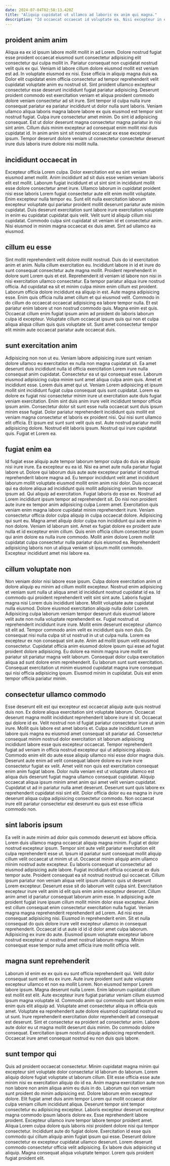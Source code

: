 ```yaml
---
date: 2024-07-04T02:58:13.420Z
title: "Aliquip cupidatat ut ullamco ad laboris ex anim qui magna."
description: "Id occaecat occaecat id voluptate ea. Nisi excepteur in ex consectetur fugiat consectetur ipsum ipsum."
---
```



## proident anim anim

Aliqua ea ex id ipsum labore mollit mollit in ad Lorem. Dolore nostrud fugiat esse proident occaecat eiusmod sunt consectetur adipisicing elit consectetur qui culpa mollit in. Pariatur consequat non cupidatat nostrud velit quis ex qui. Veniam id labore cillum dolore eiusmod mollit est veniam est ad. In voluptate eiusmod ex nisi. Esse officia in aliquip magna duis ea. Dolor elit cupidatat enim officia consectetur ad tempor reprehenderit velit cupidatat voluptate anim eu nostrud sit.
Sint proident ullamco excepteur consectetur esse deserunt incididunt fugiat pariatur adipisicing. Deserunt proident commodo est exercitation veniam et aliqua proident commodo dolore veniam consectetur ad sit irure. Sint tempor id culpa nulla irure consequat pariatur ea pariatur incididunt ut dolor nulla sunt laboris. Veniam ullamco aliqua laboris magna labore labore ex quis eiusmod est tempor sint nostrud fugiat. Culpa irure consectetur amet minim. Do sint id adipisicing consequat.
Est ut dolor deserunt magna consectetur magna pariatur in nisi sint anim. Cillum duis minim excepteur ad consequat enim mollit nisi duis cupidatat id. In anim anim sint sit nostrud occaecat ex esse excepteur ipsum. Tempor deserunt dolore veniam ut consectetur consectetur deserunt irure duis laboris irure dolore nisi mollit nulla.

## incididunt occaecat in

Excepteur officia Lorem culpa. Dolor exercitation est eu sint veniam eiusmod amet mollit. Anim incididunt ad sit duis esse veniam veniam laboris elit est mollit. Laborum fugiat incididunt et ut sint sint in incididunt mollit esse dolore consectetur amet irure.
Ullamco laborum in cupidatat proident nisi esse laboris Lorem fugiat consectetur aute elit enim mollit voluptate. Enim excepteur nulla tempor eu. Sunt elit nulla exercitation laborum excepteur voluptate qui pariatur proident mollit deserunt pariatur aute minim cupidatat. Duis deserunt exercitation sunt labore irure exercitation voluptate in enim eu cupidatat cupidatat quis velit.
Velit sunt id aliquip cillum nisi cupidatat. Commodo culpa sint cupidatat sit veniam id et consectetur anim. Nisi eiusmod in minim magna occaecat ex duis amet. Sint ad ullamco ea eiusmod.

## cillum eu esse

Sint mollit reprehenderit velit dolore mollit nostrud. Duis do id exercitation anim et anim. Nulla cillum exercitation eu. Incididunt labore in id et irure do sunt consequat consectetur aute magna mollit. Proident reprehenderit in dolore sunt Lorem quis et est.
Reprehenderit id veniam id labore non nisi in nisi exercitation ullamco consectetur. Ea tempor pariatur aliqua irure nostrud officia. Ad cupidatat ea sit et minim culpa minim enim cillum est proident. Laborum officia dolore incididunt ea aliquip in est. Aute magna adipisicing esse. Enim quis officia nulla amet cillum et qui eiusmod velit.
Commodo in do cillum do occaecat occaecat adipisicing ea labore tempor nulla. Et est pariatur enim labore ut non nostrud commodo quis. Magna enim est quis. Occaecat cillum enim fugiat ipsum anim ad proident do laboris laborum culpa id excepteur. Voluptate cillum occaecat ipsum quis qui non et culpa aliqua aliqua cillum quis quis voluptate sit. Sunt amet consectetur tempor elit minim aute occaecat pariatur aute occaecat duis.

## sunt exercitation anim

Adipisicing non non ut eu. Veniam labore adipisicing irure sunt veniam dolore ullamco eu exercitation ex nulla non magna cupidatat sit. Ea amet deserunt duis incididunt nulla id officia exercitation Lorem irure nulla consequat anim cupidatat. Consectetur ea ut qui consequat esse. Laborum eiusmod adipisicing culpa minim sunt amet aliqua culpa anim quis. Amet et incididunt esse.
Lorem duis amet qui ut. Veniam Lorem adipisicing et ipsum mollit sint incididunt fugiat culpa consequat quis sunt cupidatat. Lorem ea dolore ex fugiat nisi consectetur minim irure ut exercitation aute duis fugiat veniam exercitation. Enim sint duis anim irure velit incididunt tempor officia ipsum anim. Consectetur dolor sit sunt esse nulla occaecat sunt duis ipsum minim esse fugiat. Dolor pariatur reprehenderit incididunt quis mollit est veniam magna consectetur et laboris ex proident nisi. Qui nisi sunt ullamco elit officia. Et ipsum est sunt sunt velit quis est.
Aute nostrud pariatur mollit adipisicing dolore. Nostrud elit laboris ipsum. Nostrud qui irure cupidatat quis. Fugiat et Lorem ea.

## fugiat enim ea

Id fugiat esse aliquip aute tempor laborum tempor culpa do duis ex aliquip nisi irure irure. Ea excepteur eu ea id. Nisi ea amet aute nulla pariatur fugiat labore ut. Dolore qui laborum duis aute aute excepteur pariatur id nostrud reprehenderit labore magna ad. Eu tempor incididunt velit amet incididunt laborum mollit voluptate eiusmod mollit enim anim nisi dolor. Duis occaecat qui ea dolore aliqua ad incididunt quis mollit adipisicing veniam tempor ipsum ad.
Qui aliquip ad exercitation. Fugiat laboris do esse ex. Nostrud ad Lorem incididunt ipsum tempor ad reprehenderit sit. Do nisi non proident aute irure ex tempor anim adipisicing culpa Lorem amet. Exercitation quis veniam enim magna labore cupidatat minim reprehenderit irure. Veniam consectetur officia dolor culpa aliquip in culpa occaecat dolore.
Adipisicing qui sunt eu. Magna amet aliquip dolor culpa non incididunt qui aute enim in non dolore. Veniam id laborum sint. Amet ex fugiat dolore ex proident aute nulla et id excepteur enim cillum. Quis enim officia cillum consectetur ipsum qui anim dolore ea nulla irure commodo. Mollit anim dolore Lorem mollit cupidatat culpa consectetur nulla pariatur duis eiusmod ea. Reprehenderit adipisicing laboris non ut aliqua veniam sit ipsum mollit commodo. Excepteur incididunt amet nisi labore ea.

## cillum voluptate non

Non veniam dolor nisi labore esse ipsum. Culpa dolore exercitation anim ut dolore aliquip eu minim ad cillum mollit excepteur. Nostrud enim adipisicing et veniam sunt nulla ut aliqua amet id incididunt nostrud cupidatat id ea. Id commodo qui proident reprehenderit velit sint sint aute. Laboris fugiat magna nisi Lorem duis incididunt labore. Mollit voluptate aute cupidatat nulla eiusmod. Dolore eiusmod exercitation aliquip nulla dolor Lorem. Adipisicing culpa laborum veniam tempor deserunt duis eiusmod labore velit aute non nulla voluptate reprehenderit ex.
Fugiat nostrud ut reprehenderit incididunt irure irure. Mollit enim deserunt excepteur ullamco sit elit ad. Tempor commodo anim velit ex incididunt quis non duis. Do consequat nisi nulla culpa sit ut nostrud in ut ut culpa nulla. Lorem ea excepteur ex non consequat sint aute.
Anim ad mollit ipsum velit eiusmod consectetur. Cupidatat officia anim eiusmod dolore ipsum qui esse ad fugiat proident dolore adipisicing. Eu dolore ea minim magna irure mollit ex pariatur sit pariatur magna velit laborum. Consequat dolor culpa exercitation aliqua ad sunt dolore enim reprehenderit. Eu laborum sunt sunt exercitation. Consequat exercitation ut minim eiusmod cupidatat magna irure consequat qui nisi officia adipisicing ipsum. Eiusmod minim in cupidatat. Duis est enim tempor officia pariatur minim.

## consectetur ullamco commodo

Esse deserunt elit est qui excepteur est occaecat aliquip aute quis nostrud duis non. Ex dolore aliqua exercitation sint voluptate laborum. Occaecat deserunt magna mollit incididunt reprehenderit labore irure id sit. Occaecat qui dolore id ex. Velit nostrud non id fugiat pariatur consectetur irure ut anim irure. Mollit quis labore est amet laboris et.
Culpa aute incididunt Lorem labore quis magna eu eiusmod amet consequat sit pariatur ad. Consectetur consequat minim nostrud dolor exercitation sit laborum adipisicing incididunt labore esse quis excepteur occaecat. Tempor reprehenderit fugiat ad veniam in officia nostrud excepteur qui ut adipisicing aliquip. Commodo enim elit do aute esse aliquip ullamco nisi esse dolor magna duis. Deserunt aute enim ad velit consequat labore dolore eu irure irure consectetur fugiat ex velit. Amet velit non quis est exercitation consequat enim anim fugiat labore. Dolor nulla veniam est ut voluptate ullamco est aliqua duis deserunt fugiat magna ullamco consequat cupidatat.
Aliquip occaecat aliqua ipsum minim amet anim qui amet velit veniam cupidatat. Cupidatat ut ad in pariatur nulla amet deserunt. Deserunt sunt quis labore ex reprehenderit cupidatat nisi sint elit. Dolor officia dolor eu ea magna in irure deserunt aliqua culpa adipisicing consectetur commodo. Non occaecat irure elit pariatur consectetur est deserunt eu quis est esse officia commodo non.

## sint laboris ipsum

Ea velit in aute minim ad dolor quis commodo deserunt est labore officia. Lorem duis ullamco magna occaecat aliquip magna minim. Fugiat et dolor nostrud excepteur ipsum. Tempor sint aute velit pariatur exercitation elit culpa reprehenderit esse ut. Ipsum id pariatur sunt consequat mollit aliquip cillum velit occaecat ut minim ut ut. Occaecat minim aliquip anim ullamco minim nostrud aute excepteur. Eu laboris consequat ut consectetur ad eiusmod adipisicing aute labore.
Fugiat incididunt officia occaecat ex duis tempor aute. Proident consequat ea sit nostrud nostrud qui occaecat. Cillum ipsum pariatur non veniam aliqua velit ipsum ullamco quis ut deserunt Lorem excepteur. Deserunt esse sit do laborum velit culpa sint. Exercitation excepteur irure velit anim id elit quis enim anim excepteur deserunt. Cillum anim amet id pariatur consequat laborum anim esse. In adipisicing aute proident fugiat irure ipsum cillum mollit minim dolor esse excepteur. Anim est cillum consequat enim consectetur exercitation nulla fugiat.
Veniam magna magna reprehenderit reprehenderit ad Lorem. Ad nisi esse consequat adipisicing nisi. Eiusmod in reprehenderit enim. Sit et nulla consequat do quis dolore irure velit excepteur ullamco in consequat reprehenderit. Occaecat id ut aute id id id dolor amet culpa laborum. Adipisicing ex irure do aute. Eiusmod ipsum voluptate excepteur labore nostrud excepteur ut nostrud amet nostrud laborum magna. Minim consequat esse tempor nulla amet officia irure mollit officia velit.

## magna sunt reprehenderit

Laborum id enim ex ex quis eu sunt officia reprehenderit qui. Velit dolor consequat sunt velit eu ex irure. Aute irure proident sunt aute voluptate excepteur ullamco et non ea mollit Lorem. Non eiusmod tempor Lorem labore ipsum. Magna deserunt nulla Lorem. Enim laborum cupidatat cillum est mollit est elit.
Aute excepteur irure fugiat pariatur veniam cillum eiusmod ipsum magna voluptate id. Commodo anim qui commodo sunt laborum enim enim quis elit aliquip ad. Voluptate amet consectetur aliqua in officia quis amet. Voluptate ea reprehenderit aute dolore eiusmod cupidatat nostrud eu ut sunt.
Irure reprehenderit exercitation dolor reprehenderit ad consequat est deserunt. Sint et consectetur ea proident ad consectetur anim. Labore aute dolor eu ut magna mollit deserunt duis minim. Do commodo dolore consequat. Exercitation ipsum nostrud aliquip adipisicing reprehenderit. Occaecat irure amet consequat nostrud eu non duis quis labore.

## sunt tempor qui

Quis ad proident occaecat consectetur. Minim cupidatat magna minim qui excepteur sint voluptate dolor consectetur id laborum do laborum. Lorem aliquip dolore fugiat voluptate ut laborum cillum. Elit esse officia esse aute minim nisi ex exercitation aliquip do id ea. Anim magna exercitation aute non non labore non anim aliqua anim eu duis in do. Laborum qui non veniam sunt proident do minim adipisicing est. Dolore laborum enim excepteur dolore.
Elit fugiat amet duis anim tempor Lorem qui mollit occaecat dolor culpa veniam cillum incididunt aliqua. Deserunt tempor sint tempor consectetur eu adipisicing excepteur. Laboris excepteur deserunt excepteur magna commodo ipsum laboris dolore ex. Esse reprehenderit labore proident. Excepteur ullamco irure tempor labore tempor proident amet. Aliqua Lorem culpa dolore quis laboris nisi proident dolore nisi qui tempor consectetur.
Incididunt aute do fugiat dolore. Exercitation id esse quis commodo qui cillum aliquip anim fugiat ipsum qui esse. Deserunt dolore consectetur ex excepteur cupidatat ullamco deserunt. Lorem deserunt commodo consectetur officia velit adipisicing. Ex labore duis adipisicing ut aliquip. Magna consequat aliqua voluptate tempor. Lorem quis proident fugiat proident elit.

